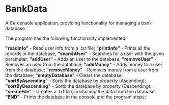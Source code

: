 # BankData
A C# console application, providing functionality for managing a bank database.

The program has the following functionality implemented:

**"readInfo"** - Read user info from a .txt file;
**"printInfo"** - Prints all the records in the database;
**"searchUser"** - Searches for a user with the given parameter;
**"addUser"** - Adds an user to the database;
**"removeUser"** - Removes an user from the database;
**"addMoney"** - Adds money to a user from the database;
**"removeMoney"** - Removes money from a user from the database;
**"emptyDatabase"** - Clears the database;
**"sortByAscending"** - Sorts the database by property (Ascending);
**"sortByDescending"** - Sorts the database by property (Descending);
**"createFile"** - Creates a .txt file, containing the data from the database;
**"END"** - Prints the database in the console and the program stops;

